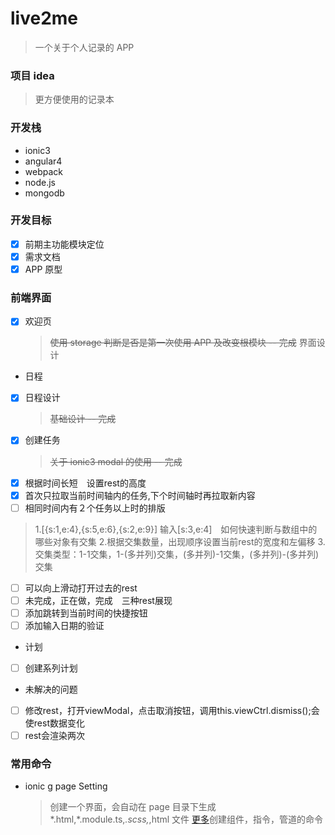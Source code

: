 # live2me

> 一个关于个人记录的 APP

### 项目 idea

> 更方便使用的记录本

### 开发栈

- ionic3
- angular4
- webpack
- node.js
- mongodb

### 开发目标

- [x] 前期主功能模块定位
- [x] 需求文档
- [x] APP 原型

### 前端界面

- [x] 欢迎页
  > ~~使用 storage 判断是否是第一次使用 APP 及改变根模块 -- 完成~~
  > 界面设计

* 日程

- [x] 日程设计
  > ~~基础设计 -- 完成~~
- [x] 创建任务
  > ~~关于 ionic3 modal 的使用 -- 完成~~
- [x] 根据时间长短　设置rest的高度
- [x] 首次只拉取当前时间轴内的任务,下个时间轴时再拉取新内容
- [ ] 相同时间内有２个任务以上时的排版　
> 1.[{s:1,e:4},{s:5,e:6},{s:2,e:9}] 输入[s:3,e:4]　如何快速判断与数组中的哪些对象有交集
> 2.根据交集数量，出现顺序设置当前rest的宽度和左偏移
> 3.交集类型：1-1交集，1-(多并列)交集，(多并列)-1交集，(多并列)-(多并列)交集

- [ ] 可以向上滑动打开过去的rest
- [ ] 未完成，正在做，完成　三种rest展现
- [ ] 添加跳转到当前时间的快捷按钮
- [ ] 添加输入日期的验证

* 计划

- [ ] 创建系列计划

* 未解决的问题

- [ ] 修改rest，打开viewModal，点击取消按钮，调用this.viewCtrl.dismiss();会使rest数据变化
- [ ] rest会渲染两次

### 常用命令

- ionic g page Setting
  > 创建一个界面，会自动在 page 目录下生成*.html,*.module.ts,_.scss,_,html 文件
  > [更多](https://ionicframework.com/docs/cli/generate/)创建组件，指令，管道的命令
